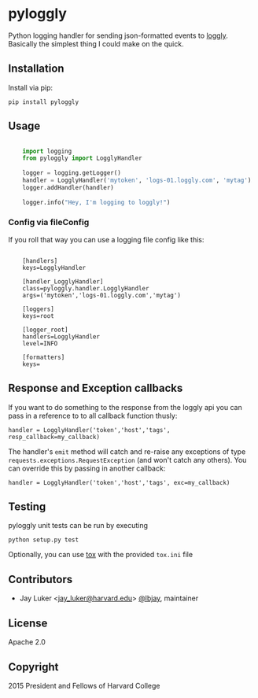 # pyloggly

Python logging handler for sending json-formatted events to [loggly](http://loggly.com). Basically the simplest thing I could make on the quick.

## Installation

Install via pip:

```
pip install pyloggly
```

## Usage

```python

    import logging
    from pyloggly import LogglyHandler
    
    logger = logging.getLogger()
    handler = LogglyHandler('mytoken', 'logs-01.loggly.com', 'mytag')
    logger.addHandler(handler)
    
    logger.info("Hey, I'm logging to loggly!")
```

### Config via fileConfig

If you roll that way you can use a logging file config like this:

```

    [handlers]
    keys=LogglyHandler
    
    [handler_LogglyHandler]
    class=pyloggly.handler.LogglyHandler
    args=('mytoken','logs-01.loggly.com','mytag')
    
    [loggers]
    keys=root
    
    [logger_root]
    handlers=LogglyHandler
    level=INFO
    
    [formatters]
    keys=
```

## Response and Exception callbacks

If you want to do something to the response from the loggly api you can pass in a reference to to all callback function thusly:

```handler = LogglyHandler('token','host','tags', resp_callback=my_callback)```

The handler's `emit` method will catch and re-raise any exceptions of type `requests.exceptions.RequestException` (and won't catch any others). You can override this by passing in another callback:

```handler = LogglyHandler('token','host','tags', exc=my_callback)```


## Testing
pyloggly unit tests can be run by executing

    python setup.py test

Optionally, you can use [tox](https://tox.readthedocs.org/) with the provided `tox.ini` file

## Contributors

* Jay Luker \<<jay_luker@harvard.edu>\> [@lbjay](http://github.com/lbjay), maintainer

## License

Apache 2.0

## Copyright

2015 President and Fellows of Harvard College
